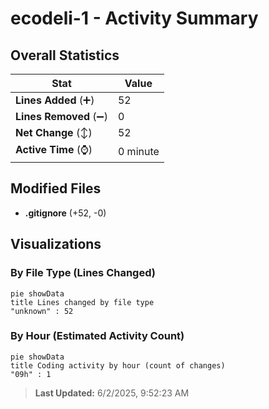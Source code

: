 # ecodeli-1 - Activity Summary 

## Overall Statistics

| Stat                   | Value                                                             |
| ---------------------- | ----------------------------------------------------------------- |
| **Lines Added** (➕)   | 52                                          |
| **Lines Removed** (➖) | 0                                        |
| **Net Change** (↕)    | 52                |
| **Active Time** (⌚)   | 0 minute |


## Modified Files
- **.gitignore** (+52, -0)

## Visualizations

### By File Type (Lines Changed)

```mermaid
pie showData
title Lines changed by file type
"unknown" : 52
```

### By Hour (Estimated Activity Count)

```mermaid
pie showData
title Coding activity by hour (count of changes)
"09h" : 1
```


> **Last Updated:** 6/2/2025, 9:52:23 AM